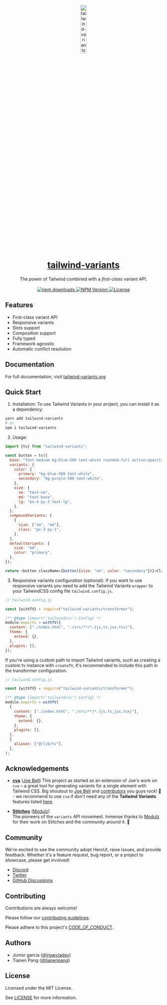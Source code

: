 <p align="center">
  <a href="https://tailwind-variants.org">
    <img width="20%" src=".github/assets/isotipo.png" alt="tailwind-variants" />
    <h1 align="center">tailwind-variants</h1>
  </a>
</p>
<p align="center">
  The <em>power</em> of Tailwind combined with a <em>first-class</em> variant API.<br><br>
  <a href="https://www.npmjs.com/package/tailwind-variants">
    <img src="https://img.shields.io/npm/dm/tailwind-variants.svg?style=flat-round" alt="npm downloads">
  </a>
  <a href="https://www.npmjs.com/package/tailwind-variants">
    <img alt="NPM Version" src="https://badgen.net/npm/v/tailwind-variants" />
  </a>
  <a href="https://github.com/frontio-ai/tailwind-variants/blob/main/LICENSE">
    <img src="https://img.shields.io/npm/l/tailwind-variants?style=flat" alt="License">
  </a>
</p>

## Features

- First-class variant API
- Responsive variants
- Slots support
- Composition support
- Fully typed
- Framework agnostic
- Automatic conflict resolution

## Documentation

For full documentation, visit [tailwind-variants.org](https://tailwind-variants.org)

## Quick Start

1. Installation:
   To use Tailwind Variants in your project, you can install it as a dependency:

```bash
yarn add tailwind-variants
# or
npm i tailwind-variants
```

2. Usage:

```js
import {tv} from "tailwind-variants";

const button = tv({
  base: "font-medium bg-blue-500 text-white rounded-full active:opacity-80",
  variants: {
    color: {
      primary: "bg-blue-500 text-white",
      secondary: "bg-purple-500 text-white",
    },
    size: {
      sm: "text-sm",
      md: "text-base",
      lg: "px-4 py-3 text-lg",
    },
  },
  compoundVariants: [
    {
      size: ["sm", "md"],
      class: "px-3 py-1",
    },
  ],
  defaultVariants: {
    size: "md",
    color: "primary",
  },
});

return <button className={button({size: "sm", color: "secondary"})}>Click me</button>;
```

3. Responsive variants configuration (optional): If you want to use responsive variants
   you need to add the Tailwind Variants `wrapper` to your TailwindCSS config file `tailwind.config.js`.

```js
// tailwind.config.js

const {withTV} = require("tailwind-variants/transformer");

/** @type {import('tailwindcss').Config} */
module.exports = withTV({
  content: ["./index.html", "./src/**/*.{js,ts,jsx,tsx}"],
  theme: {
    extend: {},
  },
  plugins: [],
});
```

If you're using a custom path to import Tailwind variants, such as creating a custom tv instance with `createTV`, it's recommended to include this path in the transformer configuration:

```js
// tailwind.config.js

const {withTV} = require("tailwind-variants/transformer");

/** @type {import('tailwindcss').Config} */
module.exports = withTV(
  {
    content: ["./index.html", "./src/**/*.{js,ts,jsx,tsx}"],
    theme: {
      extend: {},
    },
    plugins: [],
  },
  {
    aliases: ["@/lib/tv"],
  },
);
```

## Acknowledgements

- [**cva**](https://github.com/joe-bell/cva) ([Joe Bell](https://github.com/joe-bell))
  This project as started as an extension of Joe's work on `cva` – a great tool for generating variants for a single element with Tailwind CSS. Big shoutout to [Joe Bell](https://github.com/joe-bell) and [contributors](https://github.com/joe-bell/cva/graphs/contributors) you guys rock! 🤘 - we recommend to use `cva` if don't need any of the **Tailwind Variants** features listed [here](https://www.tailwind-variants.org/docs/comparison).

- [**Stitches**](https://stitches.dev/) ([Modulz](https://modulz.app))  
  The pioneers of the `variants` API movement. Inmense thanks to [Modulz](https://modulz.app) for their work on Stitches and the community around it. 🙏

## Community

We're excited to see the community adopt HeroUI, raise issues, and provide feedback. Whether it's a feature request, bug report, or a project to showcase, please get involved!

- [Discord](https://discord.gg/9b6yyZKmH4)
- [Twitter](https://twitter.com/getnextui)
- [GitHub Discussions](https://github.com/frontio-ai/tailwind-variants/discussions)

## Contributing

Contributions are always welcome!

Please follow our [contributing guidelines](./CONTRIBUTING.md).

Please adhere to this project's [CODE_OF_CONDUCT](./CODE_OF_CONDUCT.md).

## Authors

- Junior garcia ([@jrgarciadev](https://github.com/jrgaciadev))
- Tianen Pang ([@tianenpang](https://github.com/tianenpang))

## License

Licensed under the MIT License.

See [LICENSE](./LICENSE.md) for more information.
